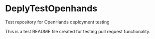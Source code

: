 # DeplyTestOpenhands
Test repository for OpenHands deployment testing

This is a test README file created for testing pull request functionality.